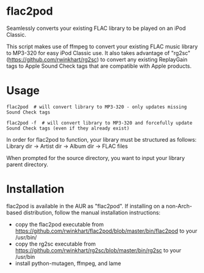 # flac2pod
Seamlessly converts your existing FLAC library to be played on an iPod Classic.

This script makes use of ffmpeg to convert your existing FLAC music library to MP3-320 for easy iPod Classic use. It also takes advantage of "rg2sc" (https://github.com/rwinkhart/rg2sc) to convert any existing ReplayGain tags to Apple Sound Check tags that are compatible with Apple products.

# Usage

```
flac2pod  # will convert library to MP3-320 - only updates missing Sound Check tags

flac2pod -f  # will convert library to MP3-320 and forcefully update Sound Check tags (even if they already exist)
```

In order for flac2pod to function, your library must be structured as follows:
Library dir -> Artist dir -> Album dir -> FLAC files

When prompted for the source directory, you want to input your library parent directory.

# Installation

flac2pod is available in the AUR as "flac2pod". If installing on a non-Arch-based distribution, follow the manual installation instructions:

- copy the flac2pod executable from https://github.com/rwinkhart/flac2pod/blob/master/bin/flac2pod to your /usr/bin/
- copy the rg2sc executable from https://github.com/rwinkhart/rg2sc/blob/master/bin/rg2sc to your /usr/bin
- install python-mutagen, ffmpeg, and lame
